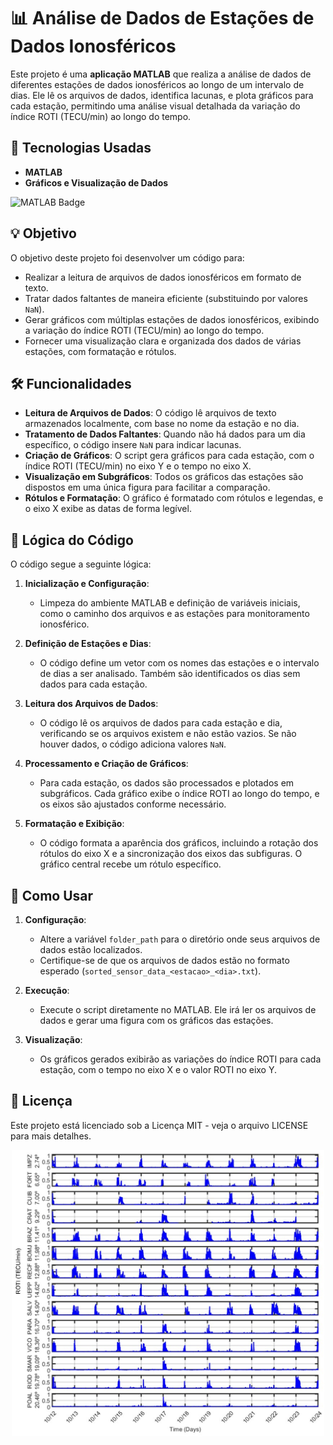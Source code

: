 # 📊 Análise de Dados de Estações de Dados Ionosféricos

Este projeto é uma **aplicação MATLAB** que realiza a análise de dados de diferentes estações de dados ionosféricos ao longo de um intervalo de dias. Ele lê os arquivos de dados, identifica lacunas, e plota gráficos para cada estação, permitindo uma análise visual detalhada da variação do índice ROTI (TECU/min) ao longo do tempo.

## 🚀 Tecnologias Usadas

- **MATLAB**
- **Gráficos e Visualização de Dados**

![MATLAB Badge](https://img.shields.io/badge/MATLAB-R2023b-red)

## 💡 Objetivo

O objetivo deste projeto foi desenvolver um código para:

- Realizar a leitura de arquivos de dados ionosféricos em formato de texto.
- Tratar dados faltantes de maneira eficiente (substituindo por valores `NaN`).
- Gerar gráficos com múltiplas estações de dados ionosféricos, exibindo a variação do índice ROTI (TECU/min) ao longo do tempo.
- Fornecer uma visualização clara e organizada dos dados de várias estações, com formatação e rótulos.

## 🛠 Funcionalidades

- **Leitura de Arquivos de Dados**: O código lê arquivos de texto armazenados localmente, com base no nome da estação e no dia.
- **Tratamento de Dados Faltantes**: Quando não há dados para um dia específico, o código insere `NaN` para indicar lacunas.
- **Criação de Gráficos**: O script gera gráficos para cada estação, com o índice ROTI (TECU/min) no eixo Y e o tempo no eixo X.
- **Visualização em Subgráficos**: Todos os gráficos das estações são dispostos em uma única figura para facilitar a comparação.
- **Rótulos e Formatação**: O gráfico é formatado com rótulos e legendas, e o eixo X exibe as datas de forma legível.

## 📜 Lógica do Código

O código segue a seguinte lógica:

1. **Inicialização e Configuração**:
   - Limpeza do ambiente MATLAB e definição de variáveis iniciais, como o caminho dos arquivos e as estações para monitoramento ionosférico.

2. **Definição de Estações e Dias**:
   - O código define um vetor com os nomes das estações e o intervalo de dias a ser analisado. Também são identificados os dias sem dados para cada estação.

3. **Leitura dos Arquivos de Dados**:
   - O código lê os arquivos de dados para cada estação e dia, verificando se os arquivos existem e não estão vazios. Se não houver dados, o código adiciona valores `NaN`.

4. **Processamento e Criação de Gráficos**:
   - Para cada estação, os dados são processados e plotados em subgráficos. Cada gráfico exibe o índice ROTI ao longo do tempo, e os eixos são ajustados conforme necessário.

5. **Formatação e Exibição**:
   - O código formata a aparência dos gráficos, incluindo a rotação dos rótulos do eixo X e a sincronização dos eixos das subfiguras. O gráfico central recebe um rótulo específico.

## 📜 Como Usar

1. **Configuração**:
   - Altere a variável `folder_path` para o diretório onde seus arquivos de dados estão localizados.
   - Certifique-se de que os arquivos de dados estão no formato esperado (`sorted_sensor_data_<estacao>_<dia>.txt`).

2. **Execução**:
   - Execute o script diretamente no MATLAB. Ele irá ler os arquivos de dados e gerar uma figura com os gráficos das estações.

3. **Visualização**:
   - Os gráficos gerados exibirão as variações do índice ROTI para cada estação, com o tempo no eixo X e o valor ROTI no eixo Y.

## 📜 Licença

Este projeto está licenciado sob a Licença MIT - veja o arquivo LICENSE para mais detalhes.

<p align="center">
  <img src="image.png" alt="Gráfico ROTI" width="500" />
</p>

